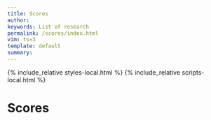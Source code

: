 ```yaml
---
title: Scores
author: 
keywords: List of research
permalink: /scores/index.html
vim: ts=3
template: default
summary: 
---
```


{% include_relative styles-local.html %}
{% include_relative scripts-local.html %}

# Scores #

<div id="score-list"></div>


